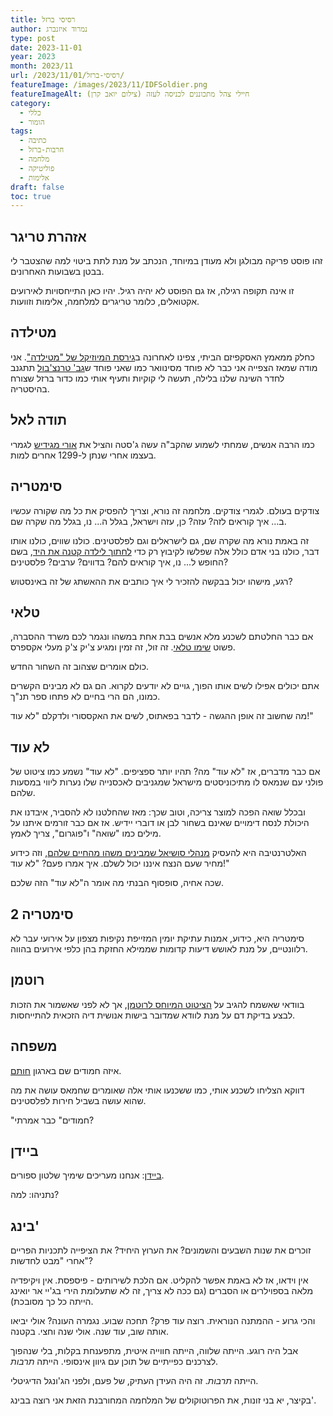 ```yaml
---
title: רסיסי ברזל
author: נמרוד איזנברג
type: post
date: 2023-11-01
year: 2023
month: 2023/11
url: /2023/11/01/רסיסי-ברזל/
featureImage: /images/2023/11/IDFSoldier.png
featureImageAlt: חיילי צהל מתכוננים לכניסה לעזה (צילום יואב קרן)
category:
  - כללי
  - הומור
tags:
  - כתיבה
  - חרבות-ברזל
  - מלחמה
  - פוליטיקה
  - אלימות
draft: false
toc: true
---
```

## אזהרת טריגר
זהו פוסט פריקה מבולגן ולא מעודן במיוחד, הנכתב על מנת לתת ביטוי למה שהצטבר לי בבטן בשבועות האחרונים.

זו אינה תקופה רגילה, אז גם הפוסט לא יהיה רגיל. יהיו כאן התייחסויות לאירועים אקטואלים, כלומר טריגרים למלחמה, אלימות וזוועות.
## מטילדה
כחלק ממאמץ האסקפיזם הביתי, צפינו לאחרונה ב[גירסת המיוזיקל של "מטילדה"](https://www.imdb.com/title/tt3447590/). אני מודה שמאז הצפייה אני כבר לא פוחד מסינוואר כמו שאני פוחד ש[גב' טרנצ'בול](https://villains.fandom.com/wiki/Agatha_Trunchbull) תתגנב לחדר השינה שלנו בלילה, תעשה לי קוקיות ותעיף אותי כמו כדור ברזל שצורח בהיסטריה.
## תודה לאל
כמו הרבה אנשים, שמחתי לשמוע שהקב"ה עשה ג'סטה והציל את [אורי מגידיש](https://www.maariv.co.il/news/israel/Article-1048769) לגמרי בעצמו אחרי שנתן ל-1299 אחרים למות.
## סימטריה
צודקים בעולם. לגמרי צודקים. מלחמה זה נורא, וצריך להפסיק את כל מה שקורה עכשיו ב... איך קוראים לזה? עזה? כן, עזה וישראל, בגלל ה... נו, בגלל מה שקרה שם.

זה באמת נורא מה שקרה שם, גם לישראלים וגם לפלסטינים. כולנו שווים, כולנו אותו דבר, כולנו בני אדם כולל אלה שפלשו לקיבוץ רק כדי [לחתוך לילדה קטנה את היד](https://www.ynet.co.il/news/article/bjgt00p17t), בשם החופש ל... נו, איך קוראים להם? בדווים? ערבים? פלסטינים?

רגע, מישהו יכול בבקשה להזכיר לי איך כותבים את ההאשתג של זה באינסטוש?
## טלאי
אם כבר החלטתם לשכנע מלא אנשים בבת אחת במשהו ונגמר לכם משרד ההסברה, פשוט [שימו טלאי](https://www.themarker.com/captain-internet/2023-10-31/ty-article/0000018b-8535-d805-a98f-b5fd79750000). זה זול, זה זמין ומגיע צ'יק צ'ק מעלי אקספרס.

כולם אומרים שצהוב זה השחור החדש.

אתם יכולים אפילו לשים אותו הפוך, גויים לא יודעים לקרוא. הם גם לא מבינים הקשרים כמונו, הם הרי בחיים לא פתחו ספר תנ"ך.

מה שחשוב זה אופן ההגשה - לדבר בפאתוס, לשים את האקססורי ולדקלם "לא עוד!"
## לא עוד
אם כבר מדברים, אז "לא עוד" מה? תהיו יותר ספציפים. "לא עוד" נשמע כמו ציטוט של פולני עם שנמאס לו מתיכוניסטים מישראל שמגניבים לאכסנייה שלו נערות ליווי במסעות שלהם.

ובכלל שואה הפכה למוצר צריכה, וטוב שכך: מאז שהחלטנו לא להסביר, איבדנו את היכולת לנסח דימויים שאינם בשחור לבן או דוברי יידיש. אז אם כבר זורמים איתנו על מילים כמו "שואה" ו"פוגרום", צריך לאמץ.

האלטרנטיבה היא להעסיק [מנהלי סושיאל שמבינים משהו מהחיים שלהם](https://www.themarker.com/captain-internet/2023-10-28/ty-article/0000018b-75da-d4a8-a3cf-fdfb512e0000), וזה כידוע מחיר שעם הנצח איננו יכול לשלם. איך אמרו פעם? "לא עוד!"

שכה אחיה, סופסוף הבנתי מה אומר ה"לא עוד" הזה שלכם.
## סימטריה 2
סימטריה היא, כידוע, אמנות עתיקת יומין המזייפת נקיפות מצפון על אירועי עבר לא רלוונטיים, על מנת לאושש דיעות קדומות שממילא החזקת בהן כלפי אירועים בהווה.
## רוטמן
בוודאי שאשמח להגיב על [הציטוט המיוחס לרוטמן](https://www.mako.co.il/news-military/6361323ddea5a810/Article-c66a26f977c8b81027.htm), אך לא לפני שאשמור את הזכות לבצע בדיקת דם על מנת לוודא שמדובר בישות אנושית דיה הזכאית להתייחסות.
## משפחה
איזה חמודים שם בארגון [חותם](https://www.the7eye.org.il/501328).

דווקא הצליחו לשכנע אותי, כמו ששכנעו אותי אלה שאומרים שחמאס עושה את מה שהוא עושה בשביל חירות לפלסטינים.

"חמודים" כבר אמרתי?
## ביידן
[ביידן](https://www.ynet.co.il/news/article/s16qwhgx6#autoplay): אנחנו מעריכים שימיך שלטון ספורים.

נתניהו: למה?
## בינג'
זוכרים את שנות השבעים והשמונים? את הערוץ היחיד? את הציפייה לתכניות הפריים אחרי "מבט לחדשות"?

אין וידאו, אז לא באמת אפשר להקליט. אם הלכת לשירותים - פיספסת. אין ויקיפדיה מלאה בספוילרים או הסברים (גם ככה לא צריך, זה לא שתעלומת הירי בג'יי אר יואינג הייתה כל כך מסובכת).

והכי גרוע - ההמתנה הנוראית. רוצה עוד פרק? תחכה שבוע. נגמרה העונה? אולי יביאו אותה שוב, עוד שנה. אולי שנה וחצי. בקטנה.

אבל היה רוגע. הייתה שלווה, הייתה חווייה איטית, מתפענחת בקלות, בלי שנהפוך לצרכנים כפייתיים של תוכן עם גיוון אינסופי. הייתה *תרבות*.

הייתה *תרבות*. זה היה העידן העתיק, של פעם, ולפני הג'ונגל הדיגיטלי.

בקיצר, יא בני זונות, את הפרוטוקולים של המלחמה המחורבנת הזאת אני רוצה בבינג'.